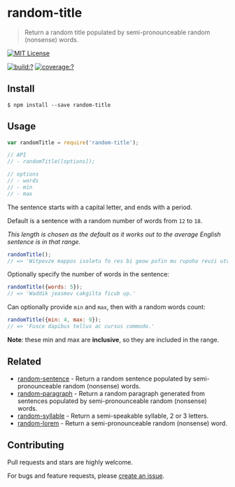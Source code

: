 # random-title

> Return a random title populated by semi-pronounceable random (nonsense) words.

[![MIT License](https://img.shields.io/badge/license-MIT_License-green.svg?style=flat-square)](https://github.com/mock-end/random-title/blob/master/LICENSE)

[![build:?](https://img.shields.io/travis/mock-end/random-title/master.svg?style=flat-square)](https://travis-ci.org/mock-end/random-title)
[![coverage:?](https://img.shields.io/coveralls/mock-end/random-title/master.svg?style=flat-square)](https://coveralls.io/github/mock-end/random-title)


## Install

```
$ npm install --save random-title
```

## Usage

```js
var randomTitle = require('random-title');

// API
// - randomTitle([options]);

// options
// - words
// - min
// - max
```

The sentence starts with a capital letter, and ends with a period.

Default is a sentence with a random number of words from `12` to `18`.

*This length is chosen as the default as it works out to the average English sentence is in that range.*

```js
randomTitle();
// => 'Witpevze mappos isoletu fo res bi geow pofin mu rupoho revzi utva ne.'
```

Optionally specify the number of words in the sentence:

```js
randomTitle({words: 5});
// => 'Waddik jeasmov cakgilta ficub up.'
```

Can optionally provide `min` and `max`, then with a random words count:

```js
randomTitle({min: 4, max: 9});
// => 'Fusce dapibus tellus ac cursus commodo.'
```

**Note**: these min and max are **inclusive**, so they are included in the range. 


## Related

- [random-sentence](https://github.com/mock-end/random-sentence) - Return a random sentence populated by semi-pronounceable random (nonsense) words.
- [random-paragraph](https://github.com/mock-end/random-paragraph) - Return a random paragraph generated from sentences populated by semi-pronounceable random (nonsense) words.
- [random-syllable](https://github.com/mock-end/random-syllable) - Return a semi-speakable syllable, 2 or 3 letters.
- [random-lorem](https://github.com/mock-end/random-lorem) - Return a semi-pronounceable random (nonsense) word.

## Contributing

Pull requests and stars are highly welcome.

For bugs and feature requests, please [create an issue](https://github.com/mock-end/random-title/issues/new).
